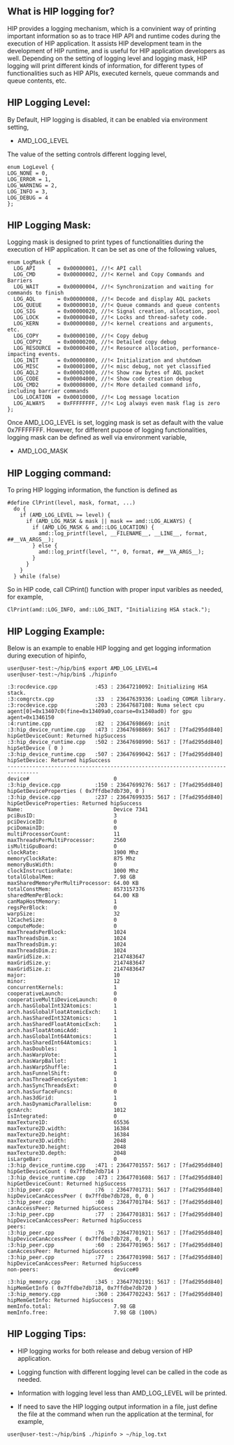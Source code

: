 ## What is HIP logging for? ###

HIP provides a logging mechanism, which is a convinient way of printing important information so as to trace HIP API and runtime codes during the execution of HIP application.
It assists HIP development team in the development of HIP runtime, and is useful for HIP application developers as well.
Depending on the setting of logging level and logging mask, HIP logging will print different kinds of information, for different types of functionalities such as HIP APIs, executed kernels, queue commands and queue contents, etc.

## HIP Logging Level:

By Default, HIP logging is disabled, it can be enabled via environment setting,
  - AMD_LOG_LEVEL

The value of the setting controls different logging level,

```
enum LogLevel {
LOG_NONE = 0,
LOG_ERROR = 1,
LOG_WARNING = 2,
LOG_INFO = 3,
LOG_DEBUG = 4
};
```

## HIP Logging Mask:

Logging mask is designed to print types of functionalities during the execution of HIP application.
It can be set as one of the following values,

```
enum LogMask {
  LOG_API       = 0x00000001, //!< API call
  LOG_CMD       = 0x00000002, //!< Kernel and Copy Commands and Barriers
  LOG_WAIT      = 0x00000004, //!< Synchronization and waiting for commands to finish
  LOG_AQL       = 0x00000008, //!< Decode and display AQL packets
  LOG_QUEUE     = 0x00000010, //!< Queue commands and queue contents
  LOG_SIG       = 0x00000020, //!< Signal creation, allocation, pool
  LOG_LOCK      = 0x00000040, //!< Locks and thread-safety code.
  LOG_KERN      = 0x00000080, //!< kernel creations and arguments, etc.
  LOG_COPY      = 0x00000100, //!< Copy debug
  LOG_COPY2     = 0x00000200, //!< Detailed copy debug
  LOG_RESOURCE  = 0x00000400, //!< Resource allocation, performance-impacting events.
  LOG_INIT      = 0x00000800, //!< Initialization and shutdown
  LOG_MISC      = 0x00001000, //!< misc debug, not yet classified
  LOG_AQL2      = 0x00002000, //!< Show raw bytes of AQL packet
  LOG_CODE      = 0x00004000, //!< Show code creation debug
  LOG_CMD2      = 0x00008000, //!< More detailed command info, including barrier commands
  LOG_LOCATION  = 0x00010000, //!< Log message location
  LOG_ALWAYS    = 0xFFFFFFFF, //!< Log always even mask flag is zero
};
```

Once AMD_LOG_LEVEL is set, logging mask is set as default with the value 0x7FFFFFFF.
However, for different pupose of logging functionalities, logging mask can be defined as well via environment variable,

  - AMD_LOG_MASK

## HIP Logging command:

To pring HIP logging information, the function is defined as
```
#define ClPrint(level, mask, format, ...)
  do {
    if (AMD_LOG_LEVEL >= level) {
      if (AMD_LOG_MASK & mask || mask == amd::LOG_ALWAYS) {
        if (AMD_LOG_MASK & amd::LOG_LOCATION) {
          amd::log_printf(level, __FILENAME__, __LINE__, format, ##__VA_ARGS__);
        } else {
          amd::log_printf(level, "", 0, format, ##__VA_ARGS__);
        }
      }
    }
  } while (false)
```

So in HIP code, call ClPrint() function with proper input varibles as needed, for example,
```
ClPrint(amd::LOG_INFO, amd::LOG_INIT, "Initializing HSA stack.");
```

## HIP Logging Example:

Below is an example to enable HIP logging and get logging information during execution of hipinfo,

```
user@user-test:~/hip/bin$ export AMD_LOG_LEVEL=4
user@user-test:~/hip/bin$ ./hipinfo

:3:rocdevice.cpp            :453 : 23647210092: Initializing HSA stack.
:3:comgrctx.cpp             :33  : 23647639336: Loading COMGR library.
:3:rocdevice.cpp            :203 : 23647687108: Numa select cpu agent[0]=0x13407c0(fine=0x13409a0,coarse=0x1340ad0) for gpu agent=0x1346150
:4:runtime.cpp              :82  : 23647698669: init
:3:hip_device_runtime.cpp   :473 : 23647698869: 5617 : [7fad295dd840] hipGetDeviceCount: Returned hipSuccess
:3:hip_device_runtime.cpp   :502 : 23647698990: 5617 : [7fad295dd840] hipSetDevice ( 0 )
:3:hip_device_runtime.cpp   :507 : 23647699042: 5617 : [7fad295dd840] hipSetDevice: Returned hipSuccess
--------------------------------------------------------------------------------
device#                           0
:3:hip_device.cpp           :150 : 23647699276: 5617 : [7fad295dd840] hipGetDeviceProperties ( 0x7ffdbe7db730, 0 )
:3:hip_device.cpp           :237 : 23647699335: 5617 : [7fad295dd840] hipGetDeviceProperties: Returned hipSuccess
Name:                             Device 7341
pciBusID:                         3
pciDeviceID:                      0
pciDomainID:                      0
multiProcessorCount:              11
maxThreadsPerMultiProcessor:      2560
isMultiGpuBoard:                  0
clockRate:                        1900 Mhz
memoryClockRate:                  875 Mhz
memoryBusWidth:                   0
clockInstructionRate:             1000 Mhz
totalGlobalMem:                   7.98 GB
maxSharedMemoryPerMultiProcessor: 64.00 KB
totalConstMem:                    8573157376
sharedMemPerBlock:                64.00 KB
canMapHostMemory:                 1
regsPerBlock:                     0
warpSize:                         32
l2CacheSize:                      0
computeMode:                      0
maxThreadsPerBlock:               1024
maxThreadsDim.x:                  1024
maxThreadsDim.y:                  1024
maxThreadsDim.z:                  1024
maxGridSize.x:                    2147483647
maxGridSize.y:                    2147483647
maxGridSize.z:                    2147483647
major:                            10
minor:                            12
concurrentKernels:                1
cooperativeLaunch:                0
cooperativeMultiDeviceLaunch:     0
arch.hasGlobalInt32Atomics:       1
arch.hasGlobalFloatAtomicExch:    1
arch.hasSharedInt32Atomics:       1
arch.hasSharedFloatAtomicExch:    1
arch.hasFloatAtomicAdd:           1
arch.hasGlobalInt64Atomics:       1
arch.hasSharedInt64Atomics:       1
arch.hasDoubles:                  1
arch.hasWarpVote:                 1
arch.hasWarpBallot:               1
arch.hasWarpShuffle:              1
arch.hasFunnelShift:              0
arch.hasThreadFenceSystem:        1
arch.hasSyncThreadsExt:           0
arch.hasSurfaceFuncs:             0
arch.has3dGrid:                   1
arch.hasDynamicParallelism:       0
gcnArch:                          1012
isIntegrated:                     0
maxTexture1D:                     65536
maxTexture2D.width:               16384
maxTexture2D.height:              16384
maxTexture3D.width:               2048
maxTexture3D.height:              2048
maxTexture3D.depth:               2048
isLargeBar:                       0
:3:hip_device_runtime.cpp   :471 : 23647701557: 5617 : [7fad295dd840] hipGetDeviceCount ( 0x7ffdbe7db714 )
:3:hip_device_runtime.cpp   :473 : 23647701608: 5617 : [7fad295dd840] hipGetDeviceCount: Returned hipSuccess
:3:hip_peer.cpp             :76  : 23647701731: 5617 : [7fad295dd840] hipDeviceCanAccessPeer ( 0x7ffdbe7db728, 0, 0 )
:3:hip_peer.cpp             :60  : 23647701784: 5617 : [7fad295dd840] canAccessPeer: Returned hipSuccess
:3:hip_peer.cpp             :77  : 23647701831: 5617 : [7fad295dd840] hipDeviceCanAccessPeer: Returned hipSuccess
peers:
:3:hip_peer.cpp             :76  : 23647701921: 5617 : [7fad295dd840] hipDeviceCanAccessPeer ( 0x7ffdbe7db728, 0, 0 )
:3:hip_peer.cpp             :60  : 23647701965: 5617 : [7fad295dd840] canAccessPeer: Returned hipSuccess
:3:hip_peer.cpp             :77  : 23647701998: 5617 : [7fad295dd840] hipDeviceCanAccessPeer: Returned hipSuccess
non-peers:                        device#0

:3:hip_memory.cpp           :345 : 23647702191: 5617 : [7fad295dd840] hipMemGetInfo ( 0x7ffdbe7db718, 0x7ffdbe7db720 )
:3:hip_memory.cpp           :360 : 23647702243: 5617 : [7fad295dd840] hipMemGetInfo: Returned hipSuccess
memInfo.total:                    7.98 GB
memInfo.free:                     7.98 GB (100%)
```

## HIP Logging Tips:

- HIP logging works for both release and debug version of HIP application.

- Logging function with different logging level can be called in the code as needed.

- Information with logging level less than AMD_LOG_LEVEL will be printed.

- If need to save the HIP logging output information in a file, just define the file at the command when run the application at the terminal, for example,

```
user@user-test:~/hip/bin$ ./hipinfo > ~/hip_log.txt
```

